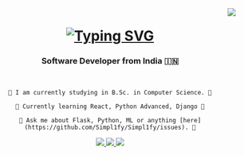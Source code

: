 <!-- Visitor Counter -->
<img align="right" src="https://visitor-badge.laobi.icu/badge?page_id=Simpl1fy.Simpl1fy&left_text=My%20Page%20Visitors"/>

<!-- Typing intro -->
<h1 align="center">
    <a href="https://git.io/typing-svg"><img src="https://readme-typing-svg.demolab.com?font=Fira+Code&center=true&pause=1000&random=false&width=435&lines=Hi+there!+🙋‍♂️;I'm+Gourab+Das." alt="Typing SVG" /></a>
</h1>

<h3 align="center">Software Developer from India 🇮🇳</h3>

<br/>

<div align="center">

    📖 I am currently studying in B.Sc. in Computer Science. 📖

    🌴 Currently learning React, Python Advanced, Django 🌴

    💭 Ask me about Flask, Python, ML or anything [here](https://github.com/Simpl1fy/Simpl1fy/issues). 💭

</div>


<div align="center">
    <a href="mailto:gourabd714@gmail.com" target="_blank">
        <img src="https://img.shields.io/badge/Gmail-D14836?style=for-the-badge&logo=gmail&logoColor=white" />
    </a>
    <a href="www.linkedin.com/in/gourab-das-simpl1fy" target="_blank">
       <img src="https://img.shields.io/badge/LinkedIn-0077B5?style=for-the-badge&logo=linkedin&logoColor=white" target="_blank" />     <img src="https://img.shields.io/badge/Gmail-D14836?style=for-the-badge&logo=gmail&logoColor=white" />
    </a>

</div>




